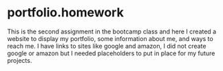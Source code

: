 # portfolio.homework
This is the second assignment in the bootcamp class and here I created a website to display my portfolio, some information about me, and ways to reach me. I have links to sites like google and amazon, I did not create google or amazon but I needed placeholders to put in place for my future projects. 
